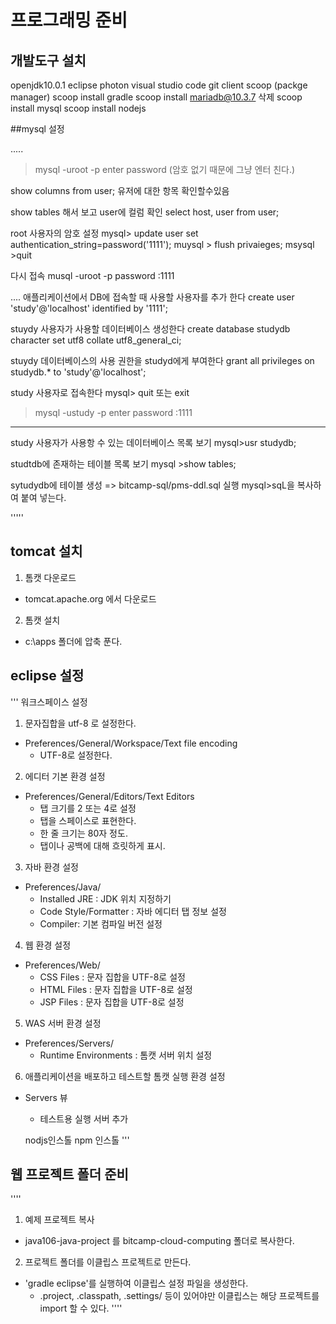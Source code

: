 # 프로그래밍 준비
## 개발도구 설치
openjdk10.0.1
eclipse photon
visual studio code
git client
scoop (packge manager)
scoop install gradle
scoop install mariadb@10.3.7 삭제
scoop install mysql
scoop install nodejs

##mysql 설정

.....

> mysql -uroot -p
enter password (암호 없기  때문에  그냥 엔터 친다.)

show columns from user;
유저에 대한 항목 확인할수있음

show tables 해서 보고 user에 컬럼 확인
select host, user from user;

root 사용자의  암호 설정
mysql> update user set
authentication_string=password('1111');
muysql > flush privaieges;
msysql >quit

다시 접속 
musql -uroot -p
password :1111

....
애플리케이션에서 DB에 접속할 때 사용할 사용자를 추가 한다
create user 'study'@'localhost' identified by '1111';

stuydy 사용자가 사용할 데이터베이스 생성한다
create database studydb character set utf8 collate utf8_general_ci;

stuydy 데이터베이스의 사용 권한을 studyd에게 부여한다
grant all privileges on studydb.* to 'study'@'localhost';

study 사용자로 접속한다
mysql> quit 또는 exit
>mysql -ustudy -p
enter password :1111
---

study 사용자가 사용항 수 있는 데이터베이스 목록 보기
mysql>usr studydb;

studtdb에 존재하는 테이블 목록 보기
mysql >show tables;

sytudydb에 테이블 생성
=> bitcamp-sql/pms-ddl.sql 실행
mysql>sqL을 복사하여 붙여 넣는다.

'''''

## tomcat 설치
1) 톰캣 다운로드
- tomcat.apache.org 에서 다운로드

2) 톰캣 설치 
- c:\apps 폴더에 압축 푼다.
## eclipse 설정

'''
워크스페이스 설정
1) 문자집합을 utf-8 로 설정한다.
- Preferences/General/Workspace/Text file encoding
  - UTF-8로 설정한다.
2) 에디터 기본 환경 설정
- Preferences/General/Editors/Text Editors
  - 탭 크기를 2 또는 4로 설정
  - 탭을 스페이스로 표현한다.
  - 한 줄 크기는 80자 정도.
  - 탭이나 공백에 대해 흐릿하게 표시.
3) 자바 환경 설정
- Preferences/Java/
  - Installed JRE : JDK 위치 지정하기
  - Code Style/Formatter : 자바 에디터 탭 정보 설정
  - Compiler: 기본 컴파일 버전 설정
4) 웹 환경 설정
- Preferences/Web/
  - CSS Files : 문자 집합을 UTF-8로 설정
  - HTML Files : 문자 집합을 UTF-8로 설정
  - JSP Files : 문자 집합을 UTF-8로 설정
5) WAS 서버 환경 설정
- Preferences/Servers/
  - Runtime Environments : 톰캣 서버 위치 설정
6) 애플리케이션을 배포하고 테스트할 톰캣 실행 환경 설정
- Servers 뷰 
  - 테스트용 실행 서버 추가

  nodjs인스톨
  npm 인스톨
'''



## 웹 프로젝트 폴더 준비
''''

1) 예제 프로젝트 복사
- java106-java-project 를 bitcamp-cloud-computing 폴더로 복사한다.

2) 프로젝트 폴더를 이클립스 프로젝트로 만든다.
- 'gradle eclipse'를 실행하여 이클립스 설정 파일을 생성한다.
  - .project, .classpath, .settings/ 등이 있어야만 이클립스는 해당 프로젝트를 import 할 수 있다. 
''''
